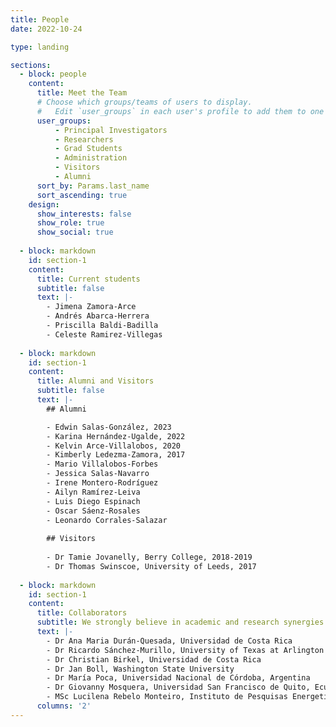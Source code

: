 ```yaml
---
title: People
date: 2022-10-24

type: landing

sections:
  - block: people
    content:
      title: Meet the Team
      # Choose which groups/teams of users to display.
      #   Edit `user_groups` in each user's profile to add them to one or more of these groups.
      user_groups:
          - Principal Investigators
          - Researchers
          - Grad Students
          - Administration
          - Visitors
          - Alumni
      sort_by: Params.last_name
      sort_ascending: true
    design:
      show_interests: false
      show_role: true
      show_social: true
      
  - block: markdown
    id: section-1
    content:
      title: Current students
      subtitle: false
      text: |-
        - Jimena Zamora-Arce
        - Andrés Abarca-Herrera
        - Priscilla Baldi-Badilla
        - Celeste Ramirez-Villegas
      
  - block: markdown
    id: section-1
    content:
      title: Alumni and Visitors
      subtitle: false
      text: |-
        ## Alumni

        - Edwin Salas-González, 2023
        - Karina Hernández-Ugalde, 2022
        - Kelvin Arce-Villalobos, 2020
        - Kimberly Ledezma-Zamora, 2017
        - Mario Villalobos-Forbes
        - Jessica Salas-Navarro
        - Irene Montero-Rodríguez
        - Ailyn Ramírez-Leiva
        - Luis Diego Espinach
        - Oscar Sáenz-Rosales
        - Leonardo Corrales-Salazar
        
        ## Visitors
        
        - Dr Tamie Jovanelly, Berry College, 2018-2019
        - Dr Thomas Swinscoe, University of Leeds, 2017
        
  - block: markdown
    id: section-1
    content:
      title: Collaborators
      subtitle: We strongly believe in academic and research synergies
      text: |-
        - Dr Ana Maria Durán-Quesada, Universidad de Costa Rica
        - Dr Ricardo Sánchez-Murillo, University of Texas at Arlington
        - Dr Christian Birkel, Universidad de Costa Rica
        - Dr Jan Boll, Washington State University
        - Dr María Poca, Universidad Nacional de Córdoba, Argentina
        - Dr Giovanny Mosquera, Universidad San Francisco de Quito, Ecuador
        - MSc Lucilena Rebelo Monteiro, Instituto de Pesquisas Energeticas e Nucleares: Sao Paulo
      columns: '2'
---
```

